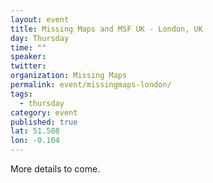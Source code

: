```yaml
---
layout: event
title: Missing Maps and MSF UK - London, UK
day: Thursday
time: ""
speaker: 
twitter: 
organization: Missing Maps
permalink: event/missingmaps-london/
tags: 
  - thursday
category: event
published: true
lat: 51.508
lon: -0.104
---
```


More details to come.




 
